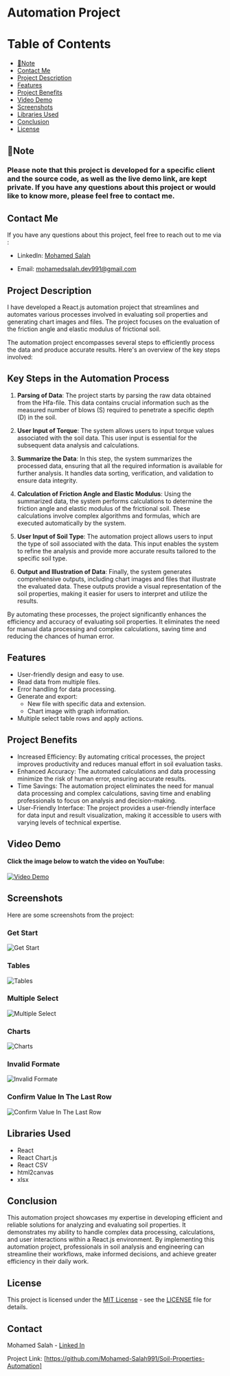# Automation Project

# Table of Contents

- [📌Note](#📌note)
- [Contact Me](#contact-me)
- [Project Description](#project-description)
- [Features](#features)
- [Project Benefits](#project-benefits)
- [Video Demo](#video-demo)
- [Screenshots](#screenshots)
- [Libraries Used](#libraries-used)
- [Conclusion](#conclusion)
- [License](#license)

## 📌Note

### Please note that this project is developed for a specific client and the source code, as well as the live demo link, are kept private. If you have any questions about this project or would like to know more, please feel free to contact me.

## Contact Me

If you have any questions about this project, feel free to reach out to me via :

- LinkedIn: <a href="https://www.linkedin.com/in/mohamed-salah-a74b5b234/">Mohamed Salah</a>

- Email: <a href="mailto:mohamedsalah.dev991@gmail.com">mohamedsalah.dev991@gmail.com</a>

## Project Description

I have developed a React.js automation project that streamlines and automates various processes involved in evaluating soil properties and generating chart images and files. The project focuses on the evaluation of the friction angle and elastic modulus of frictional soil.

The automation project encompasses several steps to efficiently process the data and produce accurate results. Here's an overview of the key steps involved:

## Key Steps in the Automation Process

1. **Parsing of Data**: The project starts by parsing the raw data obtained from the Hfa-file. This data contains crucial information such as the measured number of blows (S) required to penetrate a specific depth (D) in the soil.

2. **User Input of Torque**: The system allows users to input torque values associated with the soil data. This user input is essential for the subsequent data analysis and calculations.

3. **Summarize the Data**: In this step, the system summarizes the processed data, ensuring that all the required information is available for further analysis. It handles data sorting, verification, and validation to ensure data integrity.

4. **Calculation of Friction Angle and Elastic Modulus**: Using the summarized data, the system performs calculations to determine the friction angle and elastic modulus of the frictional soil. These calculations involve complex algorithms and formulas, which are executed automatically by the system.

5. **User Input of Soil Type**: The automation project allows users to input the type of soil associated with the data. This input enables the system to refine the analysis and provide more accurate results tailored to the specific soil type.

6. **Output and Illustration of Data**: Finally, the system generates comprehensive outputs, including chart images and files that illustrate the evaluated data. These outputs provide a visual representation of the soil properties, making it easier for users to interpret and utilize the results.

By automating these processes, the project significantly enhances the efficiency and accuracy of evaluating soil properties. It eliminates the need for manual data processing and complex calculations, saving time and reducing the chances of human error.

## Features

- User-friendly design and easy to use.
- Read data from multiple files.
- Error handling for data processing.
- Generate and export:
  - New file with specific data and extension.
  - Chart image with graph information.
- Multiple select table rows and apply actions.

## Project Benefits

- Increased Efficiency: By automating critical processes, the project improves productivity and reduces manual effort in soil evaluation tasks.
- Enhanced Accuracy: The automated calculations and data processing minimize the risk of human error, ensuring accurate results.
- Time Savings: The automation project eliminates the need for manual data processing and complex calculations, saving time and enabling professionals to focus on analysis and decision-making.
- User-Friendly Interface: The project provides a user-friendly interface for data input and result visualization, making it accessible to users with varying levels of technical expertise.

## Video Demo

#### Click the image below to watch the video on YouTube:

[![Video Demo](https://img.youtube.com/vi/6CXRkEDyY8Y/2.jpg)](https://youtu.be/6CXRkEDyY8Y)

## Screenshots

Here are some screenshots from the project:

### Get Start

<img src="./Files/Images/image1.png" alt="Get Start">

### Tables

<img src="./Files/Images/image2.png" alt="Tables">

### Multiple Select

<img src="./Files/Images/image5.png" alt="Multiple Select">

### Charts

<img src="./Files/Images/image3.png" alt="Charts">

### Invalid Formate

<img src="./Files/Images/image4.png" alt="Invalid Formate">

### Confirm Value In The Last Row

<img src="./Files/Images/image6.png" alt="Confirm Value In The Last Row">

## Libraries Used

- React
- React Chart.js
- React CSV
- html2canvas
- xlsx

## Conclusion

This automation project showcases my expertise in developing efficient and reliable solutions for analyzing and evaluating soil properties. It demonstrates my ability to handle complex data processing, calculations, and user interactions within a React.js environment. By implementing this automation project, professionals in soil analysis and engineering can streamline their workflows, make informed decisions, and achieve greater efficiency in their daily work.

## License

This project is licensed under the [MIT License](https://opensource.org/licenses/MIT) - see the [LICENSE](LICENSE) file for details.

## Contact

Mohamed Salah - [Linked In](https://www.linkedin.com/in/mohamed-salah-a74b5b234/)

Project Link: [https://github.com/Mohamed-Salah991/Soil-Properties-Automation]
